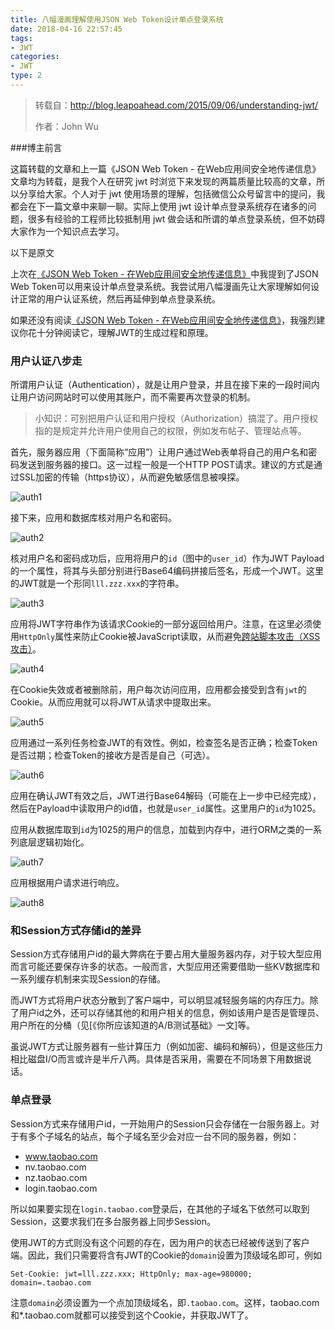 ```yaml
---
title: 八幅漫画理解使用JSON Web Token设计单点登录系统
date: 2018-04-16 22:57:45
tags:
- JWT
categories:
- JWT
type: 2
---
```


> 转载自：http://blog.leapoahead.com/2015/09/06/understanding-jwt/
>
> 作者：John Wu

###博主前言

这篇转载的文章和上一篇《JSON Web Token - 在Web应用间安全地传递信息》文章均为转载，是我个人在研究 jwt 时浏览下来发现的两篇质量比较高的文章，所以分享给大家。个人对于 jwt 使用场景的理解，包括微信公众号留言中的提问，我都会在下一篇文章中来聊一聊。实际上使用 jwt 设计单点登录系统存在诸多的问题，很多有经验的工程师比较抵制用 jwt 做会话和所谓的单点登录系统，但不妨碍大家作为一个知识点去学习。

以下是原文

上次在[《JSON Web Token - 在Web应用间安全地传递信息》](https://www.cnkirito.moe/2018/04/14/jwt-learn/)中我提到了JSON Web Token可以用来设计单点登录系统。我尝试用八幅漫画先让大家理解如何设计正常的用户认证系统，然后再延伸到单点登录系统。

如果还没有阅读[《JSON Web Token - 在Web应用间安全地传递信息》](https://www.cnkirito.moe/2018/04/14/jwt-learn/)，我强烈建议你花十分钟阅读它，理解JWT的生成过程和原理。

### 用户认证八步走

所谓用户认证（Authentication），就是让用户登录，并且在接下来的一段时间内让用户访问网站时可以使用其账户，而不需要再次登录的机制。

> 小知识：可别把用户认证和用户授权（Authorization）搞混了。用户授权指的是规定并允许用户使用自己的权限，例如发布帖子、管理站点等。

首先，服务器应用（下面简称“应用”）让用户通过Web表单将自己的用户名和密码发送到服务器的接口。这一过程一般是一个HTTP POST请求。建议的方式是通过SSL加密的传输（https协议），从而避免敏感信息被嗅探。

![auth1](http://ov0zuistv.bkt.clouddn.com/jwtauth1.png)

接下来，应用和数据库核对用户名和密码。

![auth2](http://ov0zuistv.bkt.clouddn.com/jwtauth2.png)

核对用户名和密码成功后，应用将用户的`id`（图中的`user_id`）作为JWT Payload的一个属性，将其与头部分别进行Base64编码拼接后签名，形成一个JWT。这里的JWT就是一个形同`lll.zzz.xxx`的字符串。

![auth3](http://ov0zuistv.bkt.clouddn.com/jwtauth3.png)

应用将JWT字符串作为该请求Cookie的一部分返回给用户。注意，在这里必须使用`HttpOnly`属性来防止Cookie被JavaScript读取，从而避免[跨站脚本攻击（XSS攻击）](http://www.cnblogs.com/bangerlee/archive/2013/04/06/3002142.html)。

![auth4](http://ov0zuistv.bkt.clouddn.com/jwtauth4.png)

在Cookie失效或者被删除前，用户每次访问应用，应用都会接受到含有`jwt`的Cookie。从而应用就可以将JWT从请求中提取出来。

![auth5](http://ov0zuistv.bkt.clouddn.com/jwtauth5.png)

应用通过一系列任务检查JWT的有效性。例如，检查签名是否正确；检查Token是否过期；检查Token的接收方是否是自己（可选）。

![auth6](http://ov0zuistv.bkt.clouddn.com/jwtauth6.png)

应用在确认JWT有效之后，JWT进行Base64解码（可能在上一步中已经完成），然后在Payload中读取用户的id值，也就是`user_id`属性。这里用户的`id`为1025。

应用从数据库取到`id`为1025的用户的信息，加载到内存中，进行ORM之类的一系列底层逻辑初始化。

![auth7](http://ov0zuistv.bkt.clouddn.com/jwtauth7.png)

应用根据用户请求进行响应。

![auth8](http://ov0zuistv.bkt.clouddn.com/jwtauth8.png)

### 和Session方式存储id的差异

Session方式存储用户id的最大弊病在于要占用大量服务器内存，对于较大型应用而言可能还要保存许多的状态。一般而言，大型应用还需要借助一些KV数据库和一系列缓存机制来实现Session的存储。

而JWT方式将用户状态分散到了客户端中，可以明显减轻服务端的内存压力。除了用户id之外，还可以存储其他的和用户相关的信息，例如该用户是否是管理员、用户所在的分桶（见[《你所应该知道的A/B测试基础》一文]等。

虽说JWT方式让服务器有一些计算压力（例如加密、编码和解码），但是这些压力相比磁盘I/O而言或许是半斤八两。具体是否采用，需要在不同场景下用数据说话。

### 单点登录

Session方式来存储用户id，一开始用户的Session只会存储在一台服务器上。对于有多个子域名的站点，每个子域名至少会对应一台不同的服务器，例如：

- www.taobao.com
- nv.taobao.com
- nz.taobao.com
- login.taobao.com

所以如果要实现在`login.taobao.com`登录后，在其他的子域名下依然可以取到Session，这要求我们在多台服务器上同步Session。

使用JWT的方式则没有这个问题的存在，因为用户的状态已经被传送到了客户端。因此，我们只需要将含有JWT的Cookie的`domain`设置为顶级域名即可，例如

```
Set-Cookie: jwt=lll.zzz.xxx; HttpOnly; max-age=980000; domain=.taobao.com
```

注意`domain`必须设置为一个点加顶级域名，即`.taobao.com`。这样，taobao.com和*.taobao.com就都可以接受到这个Cookie，并获取JWT了。

